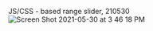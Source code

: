 JS/CSS - based range slider, 210530  
![Screen Shot 2021-05-30 at 3 46 18 PM](https://user-images.githubusercontent.com/31168329/120118080-a983b600-c15e-11eb-8365-a89cbafb7b89.png)